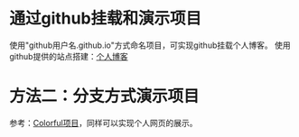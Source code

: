# 通过github挂载和演示项目
使用"github用户名.github.io"方式命名项目，可实现github挂载个人博客。
使用github提供的站点搭建：[个人博客](https://appursuefaith.github.io)
# 方法二：分支方式演示项目
参考：[Colorful项目](https://github.com/JianMing-Zhong/Colorful)，同样可以实现个人网页的展示。
